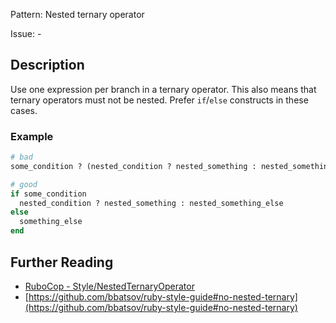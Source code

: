Pattern: Nested ternary operator

Issue: -

## Description

Use one expression per branch in a ternary operator. This also means that ternary operators must not be nested. Prefer `if`/`else` constructs in these cases.

### Example

```ruby
# bad
some_condition ? (nested_condition ? nested_something : nested_something_else) : something_else

# good
if some_condition
  nested_condition ? nested_something : nested_something_else
else
  something_else
end
```

## Further Reading

* [RuboCop - Style/NestedTernaryOperator](https://rubocop.readthedocs.io/en/latest/cops_style/#stylenestedternaryoperator)
* [https://github.com/bbatsov/ruby-style-guide#no-nested-ternary](https://github.com/bbatsov/ruby-style-guide#no-nested-ternary)
